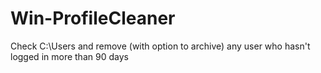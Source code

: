 # Win-ProfileCleaner
Check C:\Users and remove (with option to archive) any user who hasn't logged in more than 90 days

